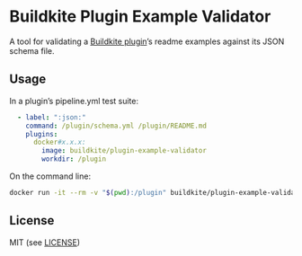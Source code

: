 # Buildkite Plugin Example Validator

A tool for validating a [Buildkite plugin](https://buildkite.com/docs/agent/v3/plugin)’s readme examples against its JSON schema file.

## Usage

In a plugin’s pipeline.yml test suite:

```yaml
  - label: ":json:"
    command: /plugin/schema.yml /plugin/README.md
    plugins:
      docker#x.x.x:
        image: buildkite/plugin-example-validator
        workdir: /plugin
```

On the command line:

```bash
docker run -it --rm -v "$(pwd):/plugin" buildkite/plugin-example-validator /plugin/schema.yml /plugin/README.md
```

## License

MIT (see [LICENSE](LICENSE))
